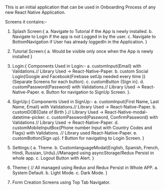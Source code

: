 This is an initial application that can be used in Onboarding Process of any new React Native Application.

Screens it contains:-

1. Splash Screen:{
  a. Navigate to Tutorial if the App is newly installed.
  b. Navigate to Login if the app is not Logged in by the user.
  c. Navigate to BottomNavigation if User has already loggedIn in the Application.
}

2. Tutorial Screen:{
  a. Would be visible only once when the App is newly installed
}

4. Login:{
   Components Used in Login:-
a. customInput{Email} with Validations.// Library Used -> React-Native-Paper.
b. custom Social Login{Google and Facebook(Firebase setUp needed every time )}(Separate Screens for each button).
c. customButton {Sign in}.
d. customPassword{Password} with Validations.// Library Used -> React-Native-Paper.
e. Button for navigation to SignUp Screen.
}. 
 
5. SignUp:{
   Components Used in SignUp:-
a. customInput{First Name, Last Name, Email} with Validations.// Library Used -> React-Native-Paper.
b. customDOB{Date of Birth }.// Library Used -> React-Native-modal-datetime-picker.
c. customPassword{Password, ConfirmPassword} with Validations // Library Used -> React-Native-Paper.
d. customMobileInputBox{Phone number Input with Country Codes and Flags} with Validations. // Library used React-Native-Paper.
e. customBotton{Sign up}.
f Button for navigating to Login Screen.
   }

6. Settings:{
   a. Theme.
   b. CustomlanguageModal{English, Spanish, French, Hindi, Russian, Urdu}.//Managed using asyncStorage/Redux Persist in whole app.
   c. Logout Button with Alert.
}

7. Theme:{
   // All managed using Redux and Redux Persist in Whole APP.
   a. System Default.
   b. Light Mode.
   c. Dark Mode.
}

8. Form Creation Screens using Top Tab Navigator.

